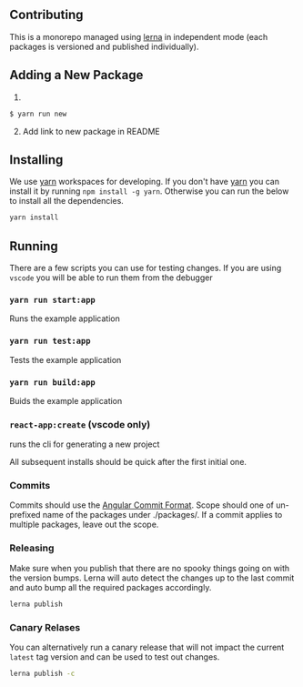 ## Contributing

This is a monorepo managed using [lerna](https://github.com/lerna/lerna) in independent mode (each packages is versioned and published individually).

## Adding a New Package

1. 
```bash
$ yarn run new
```

2. Add link to new package in README

## Installing
We use [yarn](https://yarnpkg.com/lang/en/) workspaces for developing. If you don't have [yarn](https://yarnpkg.com/lang/en/) you can install it by running
`npm install -g yarn`. Otherwise you can run the below to install all the dependencies.

```bash
yarn install
```

## Running
There are a few scripts you can use for testing changes. If you are using `vscode` you will be able to run them from the debugger

### `yarn run start:app`
Runs the example application

### `yarn run test:app`
Tests the example application

### `yarn run build:app`
Buids the example application

### `react-app:create` (vscode only)
runs the cli for generating a new project

All subsequent installs should be quick after the first initial one.

### Commits
Commits should use the [Angular Commit Format](https://github.com/angular/angular/blob/master/CONTRIBUTING.md#type). Scope should one of un-prefixed name of the packages under ./packages/. If a commit applies to multiple packages, leave out the scope.

### Releasing
Make sure when you publish that there are no spooky things going on with the version bumps. Lerna will auto detect the changes up to the last commit and auto bump all the required packages accordingly.
```bash
lerna publish
```

### Canary Relases
You can alternatively run a canary release that will not impact the current `latest` tag version and can be used to test out changes.
```bash
lerna publish -c
```
